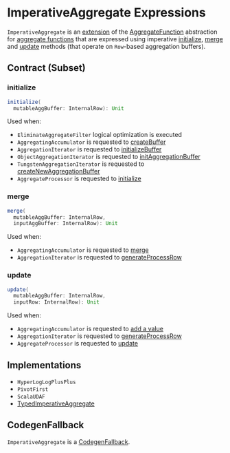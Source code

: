 # ImperativeAggregate Expressions

`ImperativeAggregate` is an [extension](#contract) of the [AggregateFunction](AggregateFunction.md) abstraction for [aggregate functions](#implementations) that are expressed using imperative [initialize](#initialize), [merge](#merge) and [update](#update) methods (that operate on `Row`-based aggregation buffers).

## Contract (Subset)

### <span id="initialize"> initialize

```scala
initialize(
  mutableAggBuffer: InternalRow): Unit
```

Used when:

* `EliminateAggregateFilter` logical optimization is executed
* `AggregatingAccumulator` is requested to [createBuffer](../AggregatingAccumulator.md#createBuffer)
* `AggregationIterator` is requested to [initializeBuffer](../physical-operators/AggregationIterator.md#initializeBuffer)
* `ObjectAggregationIterator` is requested to [initAggregationBuffer](../physical-operators/ObjectAggregationIterator.md#initAggregationBuffer)
* `TungstenAggregationIterator` is requested to [createNewAggregationBuffer](../physical-operators/TungstenAggregationIterator.md#createNewAggregationBuffer)
* `AggregateProcessor` is requested to [initialize](../window-functions/AggregateProcessor.md#initialize)

### <span id="merge"> merge

```scala
merge(
  mutableAggBuffer: InternalRow,
  inputAggBuffer: InternalRow): Unit
```

Used when:

* `AggregatingAccumulator` is requested to [merge](../AggregatingAccumulator.md#merge)
* `AggregationIterator` is requested to [generateProcessRow](../physical-operators/AggregationIterator.md#generateProcessRow)

### <span id="update"> update

```scala
update(
  mutableAggBuffer: InternalRow,
  inputRow: InternalRow): Unit
```

Used when:

* `AggregatingAccumulator` is requested to [add a value](../AggregatingAccumulator.md#add)
* `AggregationIterator` is requested to [generateProcessRow](../physical-operators/AggregationIterator.md#generateProcessRow)
* `AggregateProcessor` is requested to [update](../window-functions/AggregateProcessor.md#update)

## Implementations

* `HyperLogLogPlusPlus`
* `PivotFirst`
* `ScalaUDAF`
* [TypedImperativeAggregate](TypedImperativeAggregate.md)

## <span id="CodegenFallback"> CodegenFallback

`ImperativeAggregate` is a [CodegenFallback](CodegenFallback.md).
